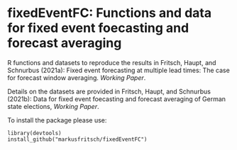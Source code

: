 # fixedEventFC: Functions and data for fixed event foecasting and forecast averaging
R functions and datasets to reproduce the results in Fritsch, Haupt, and Schnurbus (2021a): Fixed event forecasting at multiple lead times: The case for forecast window averaging. _Working Paper_.

Details on the datasets are provided in Fritsch, Haupt, and Schnurbus (2021b): Data for fixed event foecasting and forecast averaging of German state elections, _Working Paper_.

To install the package please use:
```{r}
library(devtools)
install_github("markusfritsch/fixedEventFC")
```

